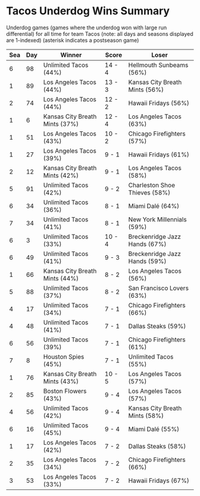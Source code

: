 # Tacos Underdog Wins Summary



Underdog games (games where the underdog won with large run differential) for all time for team Tacos (note: all days and seasons displayed are 1-indexed) (asterisk indicates a postseason game)


| Sea | Day | Winner | Score | Loser | 
| ------ |------ |------ |------ |------ |
| 6 | 98 | Unlimited Tacos (44%) | 14 - 4 | Hellmouth Sunbeams (56%) | 
| 1 | 89 | Los Angeles Tacos (44%) | 13 - 3 | Kansas City Breath Mints (56%) | 
| 2 | 74 | Los Angeles Tacos (44%) | 12 - 2 | Hawaii Fridays (56%) | 
| 1 | 6 | Kansas City Breath Mints (37%) | 12 - 4 | Los Angeles Tacos (63%) | 
| 1 | 51 | Los Angeles Tacos (43%) | 10 - 2 | Chicago Firefighters (57%) | 
| 1 | 27 | Los Angeles Tacos (39%) | 9 - 1 | Hawaii Fridays (61%) | 
| 2 | 12 | Kansas City Breath Mints (42%) | 9 - 1 | Los Angeles Tacos (58%) | 
| 5 | 91 | Unlimited Tacos (42%) | 9 - 2 | Charleston Shoe Thieves (58%) | 
| 6 | 34 | Unlimited Tacos (36%) | 8 - 1 | Miami Dalé (64%) | 
| 7 | 34 | Unlimited Tacos (41%) | 8 - 1 | New York Millennials (59%) | 
| 6 | 3 | Unlimited Tacos (33%) | 10 - 4 | Breckenridge Jazz Hands (67%) | 
| 6 | 49 | Unlimited Tacos (41%) | 9 - 3 | Breckenridge Jazz Hands (59%) | 
| 1 | 66 | Kansas City Breath Mints (44%) | 8 - 2 | Los Angeles Tacos (56%) | 
| 5 | 88 | Unlimited Tacos (37%) | 8 - 2 | San Francisco Lovers (63%) | 
| 4 | 17 | Unlimited Tacos (34%) | 7 - 1 | Chicago Firefighters (66%) | 
| 4 | 48 | Unlimited Tacos (41%) | 7 - 1 | Dallas Steaks (59%) | 
| 6 | 56 | Unlimited Tacos (39%) | 7 - 1 | Chicago Firefighters (61%) | 
| 7 | 8 | Houston Spies (45%) | 7 - 1 | Unlimited Tacos (55%) | 
| 1 | 76 | Kansas City Breath Mints (43%) | 10 - 5 | Los Angeles Tacos (57%) | 
| 2 | 85 | Boston Flowers (43%) | 9 - 4 | Los Angeles Tacos (57%) | 
| 4 | 56 | Unlimited Tacos (42%) | 9 - 4 | Kansas City Breath Mints (58%) | 
| 6 | 16 | Unlimited Tacos (45%) | 9 - 4 | Miami Dalé (55%) | 
| 1 | 17 | Los Angeles Tacos (42%) | 7 - 2 | Dallas Steaks (58%) | 
| 2 | 35 | Los Angeles Tacos (34%) | 7 - 2 | Chicago Firefighters (66%) | 
| 3 | 53 | Los Angeles Tacos (33%) | 7 - 2 | Hawaii Fridays (67%) | 


